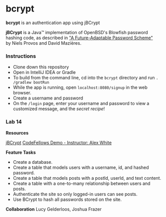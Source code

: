 # bcrypt

**bcrypt** is an authentication app using jBCrypt

**jBCrypt** is a Java™ implementation of OpenBSD's Blowfish password hashing code,
as described in ["A Future-Adaptable Password Scheme"](http://www.openbsd.org/papers/bcrypt-paper.ps)    
by Niels Provos and David Mazières.

### Instructions

- Clone down this repository
- Open in IntelliJ IDEA or Gradle
- To build from the command line, cd into the `bcrypt` directory and run `.
  /gradlew bootRun`
- While the app is running, open `localhost:8080/signup` in the web browser. 
- Create a username and password
- On the `/login` page, enter your username and password to view a customized 
  message, and the *secret recipe*!

### Lab 14

**Resources**

[jBCrypt](https://www.mindrot.org/projects/jBCrypt/)
[CodeFellows Demo - Instructor: Alex White](https://github.com/codefellows/seattle-code-java-401d15)

**Feature Tasks**

- Create a database.
- Create a table that models users with a username, id, and hashed password.
- Create a table that models posts with a postId, userId, and text content.
- Create a table with a one-to-many relationship between users and posts.
- Authenticate the site so only logged-in users can see posts.
- Use BCrypt to hash all passwords stored on the site.

**Collaboration**
Lucy Gelderloos, Joshua Frazer